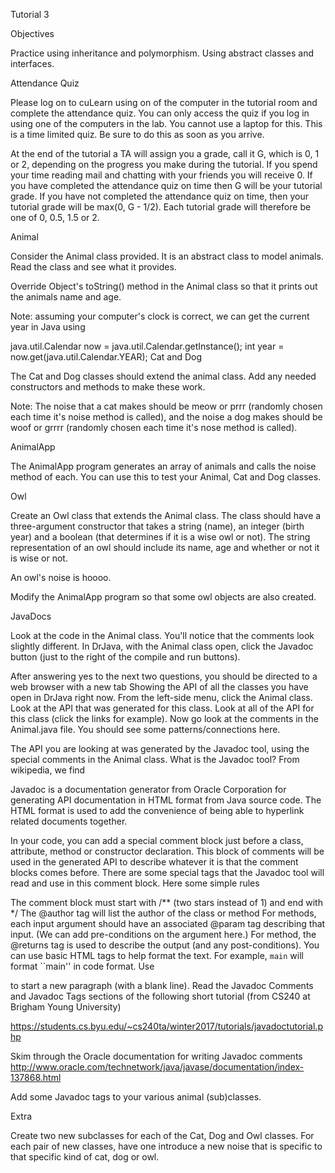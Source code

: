 Tutorial 3

Objectives

Practice using inheritance and polymorphism. Using abstract classes and interfaces.

Attendance Quiz

Please log on to cuLearn using on of the computer in the tutorial room and complete the attendance quiz. You can only access the quiz if you log in using one of the computers in the lab. You cannot use a laptop for this. This is a time limited quiz. Be sure to do this as soon as you arrive.

At the end of the tutorial a TA will assign you a grade, call it G, which is 0, 1 or 2, depending on the progress you make during the tutorial. If you spend your time reading mail and chatting with your friends you will receive 0. If you have completed the attendance quiz on time then G will be your tutorial grade. If you have not completed the attendance quiz on time, then your tutorial grade will be max(0, G - 1/2). Each tutorial grade will therefore be one of 0, 0.5, 1.5 or 2.

Animal

Consider the Animal class provided. It is an abstract class to model animals. Read the class and see what it provides.

Override Object's toString() method in the Animal class so that it prints out the animals name and age.

Note: assuming your computer's clock is correct, we can get the current year in Java using

java.util.Calendar now = java.util.Calendar.getInstance();
int year = now.get(java.util.Calendar.YEAR);
Cat and Dog

The Cat and Dog classes should extend the animal class. Add any needed constructors and methods to make these work.

Note: The noise that a cat makes should be meow or prrr (randomly chosen each time it's noise method is called), and the noise a dog makes should be woof or grrrr (randomly chosen each time it's nose method is called).

AnimalApp

The AnimalApp program generates an array of animals and calls the noise method of each. You can use this to test your Animal, Cat and Dog classes.

Owl

Create an Owl class that extends the Animal class. The class should have a three-argument constructor that takes a string (name), an integer (birth year) and a boolean (that determines if it is a wise owl or not). The string representation of an owl should include its name, age and whether or not it is wise or not.

An owl's noise is hoooo.

Modify the AnimalApp program so that some owl objects are also created.

JavaDocs

Look at the code in the Animal class. You'll notice that the comments look slightly different. In DrJava, with the Animal class open, click the Javadoc button (just to the right of the compile and run buttons).

After answering yes to the next two questions, you should be directed to a web browser with a new tab Showing the API of all the classes you have open in DrJava right now. From the left-side menu, click the Animal class. Look at the API that was generated for this class. Look at all of the API for this class (click the links for example). Now go look at the comments in the Animal.java file. You should see some patterns/connections here.

The API you are looking at was generated by the Javadoc tool, using the special comments in the Animal class. What is the Javadoc tool? From wikipedia, we find

Javadoc is a documentation generator from Oracle Corporation for generating API documentation in HTML format from Java source code. The HTML format is used to add the convenience of being able to hyperlink related documents together.

In your code, you can add a special comment block just before a class, attribute, method or constructor declaration. This block of comments will be used in the generated API to describe whatever it is that the comment blocks comes before. There are some special tags that the Javadoc tool will read and use in this comment block. Here some simple rules

The comment block must start with /** (two stars instead of 1) and end with */
The @author tag will list the author of the class or method
For methods, each input argument should have an associated @param tag describing that input. (We can add pre-conditions on the argument here.)
For method, the @returns tag is used to describe the output (and any post-conditions).
You can use basic HTML tags to help format the text. For example, <code>main</code> will format ``main'' in code format. Use <p> to start a new paragraph (with a blank line).
Read the Javadoc Comments and Javadoc Tags sections of the following short tutorial (from CS240 at Brigham Young University)

https://students.cs.byu.edu/~cs240ta/winter2017/tutorials/javadoctutorial.php

Skim through the Oracle documentation for writing Javadoc comments http://www.oracle.com/technetwork/java/javase/documentation/index-137868.html

Add some Javadoc tags to your various animal (sub)classes.

Extra

Create two new subclasses for each of the Cat, Dog and Owl classes. For each pair of new classes, have one introduce a new noise that is specific to that specific kind of cat, dog or owl.